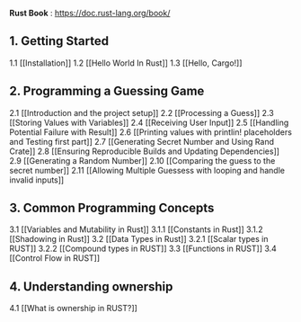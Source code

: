 **Rust Book** : https://doc.rust-lang.org/book/

## 1. Getting Started 

1.1 [[Installation]]
1.2 [[Hello World In Rust]]
1.3 [[Hello, Cargo!]]

## 2. Programming a Guessing Game

2.1 [[Introduction and the project setup]]
2.2 [[Processing a Guess]]
2.3 [[Storing Values with Variables]]
2.4 [[Receiving User Input]]
2.5 [[Handling Potential Failure with Result]]
2.6 [[Printing values with printlin! placeholders and Testing first part]]
2.7 [[Generating Secret Number and Using Rand Crate]]
2.8 [[Ensuring Reproducible Builds and Updating Dependencies]]
2.9 [[Generating a Random Number]]
2.10 [[Comparing the guess to the secret number]]
2.11 [[Allowing Multiple Guessess with looping and handle invalid inputs]]

## 3. Common Programming Concepts

3.1 [[Variables and Mutability in Rust]]
	3.1.1 [[Constants in Rust]]
	3.1.2 [[Shadowing in Rust]]
3.2 [[Data Types in Rust]]
	3.2.1 [[Scalar types in RUST]]
	3.2.2 [[Compound types in RUST]]
3.3 [[Functions in RUST]]
3.4 [[Control Flow in RUST]]

## 4. Understanding ownership

4.1 [[What is ownership in RUST?]]
